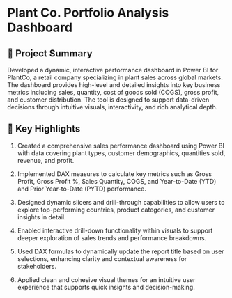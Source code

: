 # Plant Co. Portfolio Analysis Dashboard

## 🌿 Project Summary
Developed a dynamic, interactive performance dashboard in Power BI for PlantCo, a retail company specializing in plant sales across global markets. The dashboard provides high-level and detailed insights into key business metrics including sales, quantity, cost of goods sold (COGS), gross profit, and customer distribution. The tool is designed to support data-driven decisions through intuitive visuals, interactivity, and rich analytical depth.

## 📌 Key Highlights
1. Created a comprehensive sales performance dashboard using Power BI with data covering plant types, customer demographics, quantities sold, revenue, and profit.

2. Implemented DAX measures to calculate key metrics such as Gross Profit, Gross Profit %, Sales Quantity, COGS, and Year-to-Date (YTD) and Prior Year-to-Date (PYTD) performance.

3. Designed dynamic slicers and drill-through capabilities to allow users to explore top-performing countries, product categories, and customer insights in detail.

4. Enabled interactive drill-down functionality within visuals to support deeper exploration of sales trends and performance breakdowns.

5. Used DAX formulas to dynamically update the report title based on user selections, enhancing clarity and contextual awareness for stakeholders.

6. Applied clean and cohesive visual themes for an intuitive user experience that supports quick insights and decision-making.





